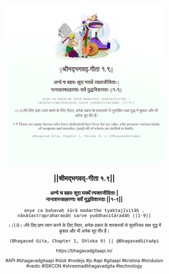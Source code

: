 <img src="../../asset/BG_1_9.png"/>
<center><h2>||श्रीमद्‍भगवद्‍-गीता १.९||</h2>
<h3>अन्ये च बहवः शूरा मदर्थे त्यक्तजीविताः |<br/>नानाशस्त्रप्रहरणाः सर्वे युद्धविशारदाः ||१-९||</h3>
<pre>anye ca bahavaḥ śūrā madarthe tyaktajīvitāḥ .<br/>nānāśastrapraharaṇāḥ sarve yuddhaviśāradāḥ ||1-9||</pre>
<p>।।1.9।।मेरे लिए प्राण त्याग करने के लिए तैयार, अनेक प्रकार के शस्त्रास्त्रों से सुसज्जित तथा युद्ध में कुशल और भी अनेक शूर वीर हैं।</p>
<pre>(Bhagavad Gita, Chapter 1, Shloka 9) || @BhagavadGitaApi</pre><p>https://bhagavadgitaapi.in/</p><p>#API #bhagavadgitaapi #slok #nodejs #js #api #gitaapi #krishna #hinduism #vedic #ISKCON #shreemadbhagavadgita #technology</p></center>